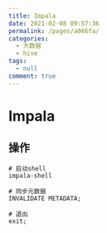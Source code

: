 ```yaml
---
title: Impala
date: 2021-02-08 09:57:36
permalink: /pages/a066fa/
categories: 
  - 大数据
  - hive
tags: 
  - null
comment: true
---
```

# Impala

## 操作

```shell
# 启动shell
impala-shell 

# 同步元数据
INVALIDATE METADATA;

# 退出
exit;

```


